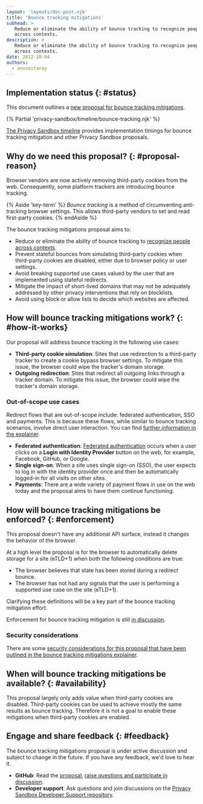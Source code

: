 ```yaml
---
layout: 'layouts/doc-post.njk'
title: 'Bounce tracking mitigations'
subhead: >
   Reduce or eliminate the ability of bounce tracking to recognize people
   across contexts.
description: >
   Reduce or eliminate the ability of bounce tracking to recognize people
   across contexts.
date: 2022-10-04
authors:
  - anusmitaray
---
```


## Implementation status {: #status}

This document outlines a [new proposal for bounce tracking mitigations](https://github.com/wanderview/bounce-tracking-mitigations).

{% Partial 'privacy-sandbox/timeline/bounce-tracking.njk' %}

[The Privacy Sandbox timeline](http://privacysandbox.com/timeline) provides implementation timings for bounce tracking mitigation and other Privacy Sandbox proposals.

## Why do we need this proposal? {: #proposal-reason}

Browser vendors are now actively removing third-party cookies from the web. Consequently, some platform trackers are introducing bounce tracking.

{% Aside 'key-term' %}
*Bounce tracking* is a method of circumventing anti-tracking browser settings. This allows third-party vendors to set and read first-party cookies.
{% endAside %}

The bounce tracking mitigations proposal aims to:

-   Reduce or eliminate the ability of bounce tracking to [recognize people across contexts](https://w3ctag.github.io/privacy-principles/#hl-recognition-cross-context).
-   Prevent stateful bounces from simulating third-party cookies when third-party cookies are disabled, either due to browser policy or user settings.
-   Avoid breaking supported use cases valued by the user that are implemented using stateful redirects.
-   Mitigate the impact of short-lived domains that may not be adequately addressed by other privacy interventions that rely on blocklists.
-   Avoid using block or allow lists to decide which websites are affected.

## How will bounce tracking mitigations work? {: #how-it-works}

Our proposal will address bounce tracking in the following use cases:

-   **Third-party cookie simulation**: Sites that use redirection to a third-party tracker to create a cookie bypass browser settings. To mitigate this issue, the browser could wipe the tracker's domain storage.
-   **Outgoing redirection**:  Sites that redirect all outgoing links through a tracker domain. To mitigate this issue, the browser could wipe the tracker's domain storage.

### Out-of-scope use cases

Redirect flows that are out-of-scope include: federated authentication, SSO and payments. This is because these flows, while similar to bounce tracking scenarios, involve direct user interaction. You can find [further information in the explainer](https://github.com/privacycg/nav-tracking-mitigations/blob/main/bounce-tracking-explainer.md).

-   **Federated authentication**: [Federated authentication](/docs/privacy-sandbox/fedcm/) occurs when a user clicks on a **Login with Identity Provider** button on the web, for example, Facebook, GitHub, or Google.
-   **Single sign-on**:  When a site uses single sign-on (SSO), the user expects to log in with the identity provider once and then be automatically logged-in for all visits on other sites.
-   **Payments**: There are a wide variety of payment flows in use on the web today and the proposal aims to have them continue functioning.

## How will bounce tracking mitigations be enforced? {: #enforcement}

This proposal doesn't have any additional API surface, instead it changes the behavior of the browser.

At a high level the proposal is for the browser to automatically delete storage for a site (eTLD+1) when both the following conditions are true:
*  The browser believes that state has been stored during a redirect bounce.
*  The browser has not had any signals that the user is performing a supported use case on the site (eTLD+1).

Clarifying these definitions will be a key part of the bounce tracking mitigation effort.

Enforcement for bounce tracking mitigation is still [in discussion](https://github.com/privacycg/proposals/issues/6).

### Security considerations

There are some [security considerations for this proposal that have been outlined in the bounce tracking mitigations explainer](https://github.com/privacycg/nav-tracking-mitigations/blob/main/bounce-tracking-explainer.md#privacy-and-security-considerations).

## When will bounce tracking mitigations be available? {: #availability}

This proposal largely only adds value when third-party cookies are disabled. Third-party cookies can be used to achieve mostly the same results as bounce tracking. Therefore it is not a goal to enable these mitigations when third-party cookies are enabled.

## Engage and share feedback {: #feedback}

The bounce tracking mitigations proposal is under active discussion and subject to change in the future. If you have any feedback, we'd love to hear it.

-   **GitHub**: Read the [proposal](https://github.com/privacycg/nav-tracking-mitigations/blob/main/bounce-tracking-explainer.md), [raise questions and participate in discussion](https://github.com/privacycg/proposals/issues/6).
-   **Developer support**: Ask questions and join discussions on the [Privacy Sandbox Developer Support repository](https://github.com/GoogleChromeLabs/privacy-sandbox-dev-support).
